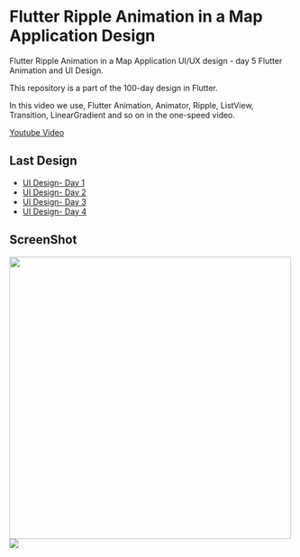 # Flutter Ripple Animation in a Map Application Design

Flutter Ripple Animation in a Map Application UI/UX design - day 5 Flutter Animation and UI Design.

This repository is a part of the 100-day design in Flutter.

In this video we use, Flutter Animation, Animator, Ripple, ListView, Transition, LinearGradient and so on in the one-speed video.

[Youtube Video](https://youtu.be/2SlFFqcGjOY)

## Last Design
- [UI Design- Day 1](https://github.com/afgprogrammer/flutter-inspiration-app-ui)
- [UI Design- Day 2](https://github.com/afgprogrammer/Flutter-trip-app-ui)
- [UI Design- Day 3](https://github.com/afgprogrammer/Flutter-food-delivery-app-ui)
- [UI Design- Day 4](https://github.com/afgprogrammer/Flutter-actors-profile-app-ui)

## ScreenShot

<img src="assets/screenshot/preview1.png" height="500em" /><img src="assets/screenshot/preview2.png" height="preview2" />

